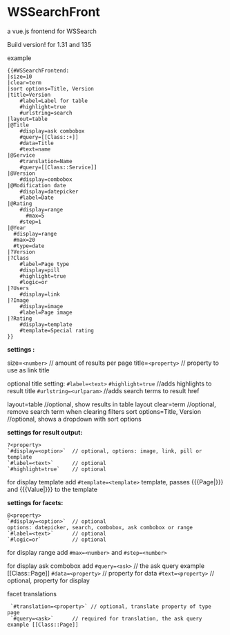 
# WSSearchFront

a vue.js frontend for WSSearch

Build version! for 1.31 and 135

example
```
{{#WSSearchFrontend:
|size=10
|clear=term
|sort options=Title, Version
|title=Version
    #label=Label for table
    #highlight=true
    #urlstring=search
|layout=table
|@Title
    #display=ask combobox
    #query=[[Class::+]]
    #data=Title
    #text=name
|@Service
    #translation=Name
    #query=[[Class::Service]]
|@Version
    #display=combobox
|@Modification date
  	#display=datepicker
    #label=Date
|@Rating
  	#display=range
	  #max=5
  	#step=1
|@Year
  #display=range
  #max=20
  #type=date
|?Version
|?Class
    #label=Page type
    #display=pill
    #highlight=true
    #logic=or
|?Users
    #display=link
|?Image
    #display=image
    #label=Page image
|?Rating
    #display=template
    #template=Special rating
}}
```



**settings :**

size=`<number>`      // amount of results per page
title=`<property>`   // property to use as link title

optional title setting:
 `#label=<text>`
 `#highlight=true`          //adds highlights to result title
 `#urlstring=<urlparam>`    //adds search terms to result href

layout=table                  //optional, show results in table layout
clear=term                    //optional, remove search term when clearing filters
sort options=Title, Version   //optional, shows a dropdown with sort options

**settings for result output:**

    ?<property>
    `#display=<option>`  // optional, options: image, link, pill or template
    `#label=<text>`      // optional
    `#highlight=true`    // optional

   for display template add `#template=<template>`  template, passes {{{Page|}}} and {{{Value|}}} to the template


**settings for facets:**

    @<property>
    `#display=<option>`  // optional
    options: datepicker, search, combobox, ask combobox or range
    `#label=<text>`      // optional
    `#logic=or`          // optional

   for display range add `#max=<number>`  and `#step=<number>`

   for display ask combobox add
       `#query=<ask>`      // the ask query example [[Class::Page]]
       `#data=<property>`  // property for data
       `#text=<property>`  // optional, property for display

  facet translations

     `#translation=<property>` // optional, translate property of type page
     `#query=<ask>`      // required for translation, the ask query example [[Class::Page]]
